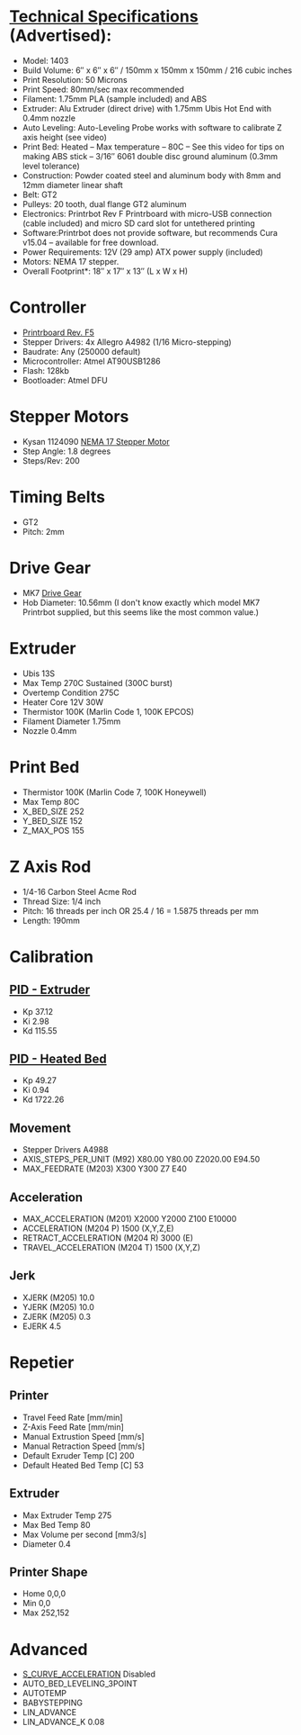 # [Technical Specifications](https://www.treatstock.com/machines/item/70-printrbot-simple-metal) (Advertised):

- Model: 1403
- Build Volume: 6″ x 6″ x 6″ / 150mm x 150mm x 150mm / 216 cubic inches
- Print Resolution: 50 Microns
- Print Speed: 80mm/sec max recommended
- Filament: 1.75mm PLA (sample included) and ABS
- Extruder: Alu Extruder (direct drive) with 1.75mm Ubis Hot End with 0.4mm nozzle
- Auto Leveling: Auto-Leveling Probe works with software to calibrate Z axis height (see video)
- Print Bed:  Heated – Max temperature – 80C – See this video for tips on making ABS stick – 3/16″ 6061 double disc ground aluminum (0.3mm level tolerance)
- Construction: Powder coated steel and aluminum body with 8mm and 12mm diameter linear shaft
- Belt: GT2
- Pulleys: 20 tooth, dual flange GT2 aluminum
- Electronics: Printrbot Rev F Printrboard with micro-USB connection (cable included) and micro SD card slot for untethered printing
- Software:Printrbot does not provide software, but recommends Cura v15.04 – available for free download.
- Power Requirements: 12V (29 amp) ATX power supply (included)
- Motors: NEMA 17 stepper.
- Overall Footprint*: 18″ x 17″ x 13″ (L x W x H)

# Controller
- [Printrboard Rev. F5](https://reprap.org/wiki/Printrboard)
- Stepper Drivers: 4x Allegro A4982 (1/16 Micro-stepping)
- Baudrate: Any (250000 default)
- Microcontroller: Atmel AT90USB1286
- Flash: 128kb
- Bootloader: Atmel DFU

# Stepper Motors
- Kysan 1124090 [NEMA 17 Stepper Motor](https://reprap.org/wiki/NEMA_17_Stepper_motor)
- Step Angle: 1.8 degrees
- Steps/Rev: 200

# Timing Belts
- GT2
- Pitch: 2mm

#  Drive Gear
- MK7 [Drive Gear](https://reprap.org/wiki/Drive-gear)
- Hob Diameter: 10.56mm (I don't know exactly which model MK7 Printrbot supplied, but this seems like the most common value.)

# Extruder
- Ubis 13S
- Max Temp 270C Sustained (300C burst)
- Overtemp Condition 275C
- Heater Core 12V 30W
- Thermistor 100K (Marlin Code 1, 100K EPCOS)
- Filament Diameter 1.75mm
- Nozzle 0.4mm

# Print Bed
- Thermistor 100K (Marlin Code 7, 100K Honeywell)
- Max Temp 80C
- X_BED_SIZE 252
- Y_BED_SIZE 152
- Z_MAX_POS 155

# Z Axis Rod
- 1/4-16 Carbon Steel Acme Rod
- Thread Size: 1/4 inch
- Pitch: 16 threads per inch OR 25.4 / 16 = 1.5875 threads per mm
- Length: 190mm

# Calibration


## [PID - Extruder](https://reprap.org/wiki/PID_Tuning)
- Kp 37.12
- Ki 2.98
- Kd 115.55

## [PID - Heated Bed](https://reprap.org/wiki/PID_Tuning)
- Kp 49.27
- Ki 0.94
- Kd 1722.26

## Movement
- Stepper Drivers A4988
- AXIS_STEPS_PER_UNIT (M92)       X80.00 Y80.00 Z2020.00 E94.50
- MAX_FEEDRATE (M203)             X300 Y300 Z7 E40

## Acceleration
- MAX_ACCELERATION (M201)         X2000 Y2000 Z100 E10000
- ACCELERATION (M204 P)           1500 (X,Y,Z,E)
- RETRACT_ACCELERATION (M204 R)   3000 (E)
- TRAVEL_ACCELERATION (M204 T)    1500 (X,Y,Z)

## Jerk
- XJERK (M205) 10.0
- YJERK (M205) 10.0
- ZJERK (M205)  0.3
- EJERK         4.5

# Repetier
## Printer
- Travel Feed Rate [mm/min]
- Z-Axis Feed Rate [mm/min]
- Manual Extrustion Speed [mm/s]
- Manual Retraction Speed [mm/s]
- Default Exruder Temp [C]          200
- Default Heated Bed Temp [C]       53
## Extruder
- Max Extruder Temp             275
- Max Bed Temp                  80
- Max Volume per second [mm3/s]
- Diameter                      0.4
## Printer Shape
- Home  0,0,0
- Min   0,0
- Max   252,152

# Advanced
- [S_CURVE_ACCELERATION](https://github.com/synthetos/TinyG/wiki/Jerk-Controlled-Motion-Explained) Disabled
- AUTO_BED_LEVELING_3POINT
- AUTOTEMP
- BABYSTEPPING
- LIN_ADVANCE
- LIN_ADVANCE_K 0.08


